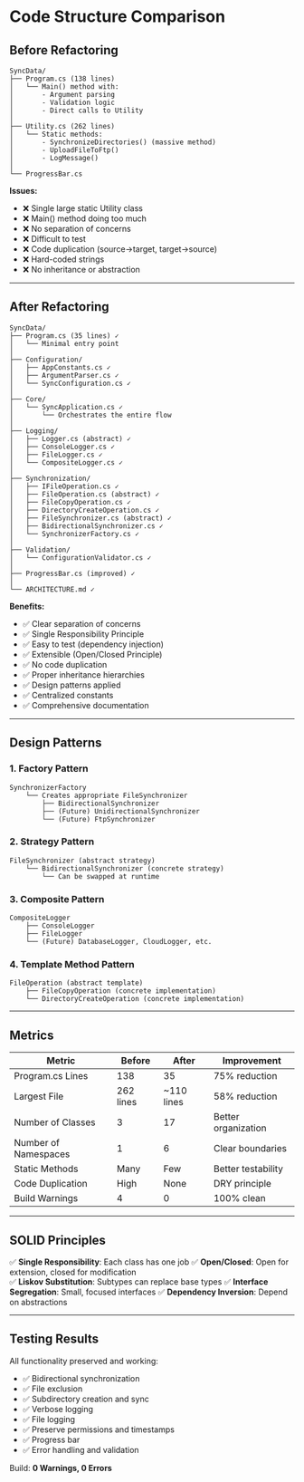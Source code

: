 # Code Structure Comparison

## Before Refactoring

```
SyncData/
├── Program.cs (138 lines)
│   └── Main() method with:
│       - Argument parsing
│       - Validation logic
│       - Direct calls to Utility
│
├── Utility.cs (262 lines)
│   └── Static methods:
│       - SynchronizeDirectories() (massive method)
│       - UploadFileToFtp()
│       - LogMessage()
│
└── ProgressBar.cs
```

**Issues:**
- ❌ Single large static Utility class
- ❌ Main() method doing too much
- ❌ No separation of concerns
- ❌ Difficult to test
- ❌ Code duplication (source->target, target->source)
- ❌ Hard-coded strings
- ❌ No inheritance or abstraction

---

## After Refactoring

```
SyncData/
├── Program.cs (35 lines) ✓
│   └── Minimal entry point
│
├── Configuration/
│   ├── AppConstants.cs ✓
│   ├── ArgumentParser.cs ✓
│   └── SyncConfiguration.cs ✓
│
├── Core/
│   └── SyncApplication.cs ✓
│       └── Orchestrates the entire flow
│
├── Logging/
│   ├── Logger.cs (abstract) ✓
│   ├── ConsoleLogger.cs ✓
│   ├── FileLogger.cs ✓
│   └── CompositeLogger.cs ✓
│
├── Synchronization/
│   ├── IFileOperation.cs ✓
│   ├── FileOperation.cs (abstract) ✓
│   ├── FileCopyOperation.cs ✓
│   ├── DirectoryCreateOperation.cs ✓
│   ├── FileSynchronizer.cs (abstract) ✓
│   ├── BidirectionalSynchronizer.cs ✓
│   └── SynchronizerFactory.cs ✓
│
├── Validation/
│   └── ConfigurationValidator.cs ✓
│
├── ProgressBar.cs (improved) ✓
│
└── ARCHITECTURE.md ✓
```

**Benefits:**
- ✅ Clear separation of concerns
- ✅ Single Responsibility Principle
- ✅ Easy to test (dependency injection)
- ✅ Extensible (Open/Closed Principle)
- ✅ No code duplication
- ✅ Proper inheritance hierarchies
- ✅ Design patterns applied
- ✅ Centralized constants
- ✅ Comprehensive documentation

---

## Design Patterns

### 1. Factory Pattern
```
SynchronizerFactory
    └── Creates appropriate FileSynchronizer
        ├── BidirectionalSynchronizer
        ├── (Future) UnidirectionalSynchronizer
        └── (Future) FtpSynchronizer
```

### 2. Strategy Pattern
```
FileSynchronizer (abstract strategy)
    └── BidirectionalSynchronizer (concrete strategy)
        └── Can be swapped at runtime
```

### 3. Composite Pattern
```
CompositeLogger
    ├── ConsoleLogger
    ├── FileLogger
    └── (Future) DatabaseLogger, CloudLogger, etc.
```

### 4. Template Method Pattern
```
FileOperation (abstract template)
    ├── FileCopyOperation (concrete implementation)
    └── DirectoryCreateOperation (concrete implementation)
```

---

## Metrics

| Metric | Before | After | Improvement |
|--------|--------|-------|-------------|
| Program.cs Lines | 138 | 35 | 75% reduction |
| Largest File | 262 lines | ~110 lines | 58% reduction |
| Number of Classes | 3 | 17 | Better organization |
| Number of Namespaces | 1 | 6 | Clear boundaries |
| Static Methods | Many | Few | Better testability |
| Code Duplication | High | None | DRY principle |
| Build Warnings | 4 | 0 | 100% clean |

---

## SOLID Principles

✅ **Single Responsibility**: Each class has one job
✅ **Open/Closed**: Open for extension, closed for modification  
✅ **Liskov Substitution**: Subtypes can replace base types
✅ **Interface Segregation**: Small, focused interfaces
✅ **Dependency Inversion**: Depend on abstractions

---

## Testing Results

All functionality preserved and working:
- ✅ Bidirectional synchronization
- ✅ File exclusion
- ✅ Subdirectory creation and sync
- ✅ Verbose logging
- ✅ File logging
- ✅ Preserve permissions and timestamps
- ✅ Progress bar
- ✅ Error handling and validation

Build: **0 Warnings, 0 Errors**
